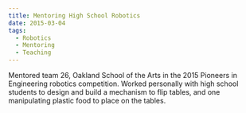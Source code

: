 ```yaml
---
title: Mentoring High School Robotics
date: 2015-03-04
tags:
  - Robotics
  - Mentoring
  - Teaching
---
```


Mentored team 26, Oakland School of the Arts in the 2015 Pioneers in Engineering robotics competition. 
Worked personally with high school students to design and build a mechanism to flip tables, and one manipulating plastic food to place on the tables.


<!--more-->
